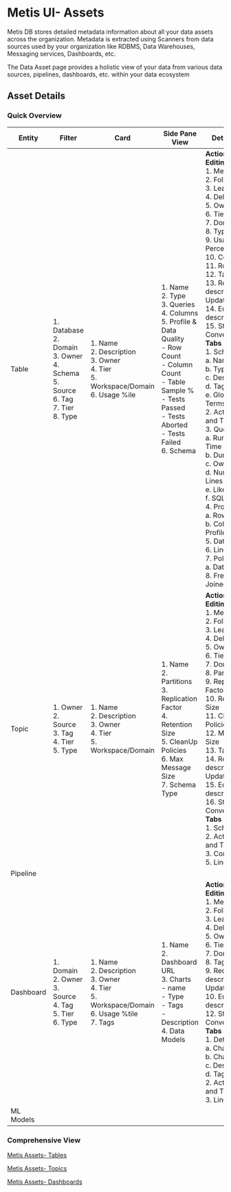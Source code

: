 # Metis UI- Assets

Metis DB stores detailed metadata information about all your data assets across the organization. Metadata is extracted using Scanners from data sources used by your organization  like RDBMS, Data Warehouses, Messaging services, Dashboards, etc.

The Data Asset page provides a holistic view of your data from various data sources, pipelines, dashboards, etc. within your data ecosystem

## Asset Details

### **Quick Overview**

| Entity | Filter | Card | Side Pane View | Details Page |
| --- | --- | --- | --- | --- |
| Table | 1. Database<br>2. Domain<br>3. Owner<br>4. Schema<br>5. Source<br>6. Tag<br>7. Tier<br>8. Type | 1. Name<br>2. Description<br>3. Owner<br>4. Tier<br>5. Workspace/Domain<br>6. Usage %ile | 1. Name<br>2. Type<br>3. Queries<br>4. Columns<br>5. Profile & Data Quality<br>- Row Count<br>- Column Count<br>- Table Sample %<br>- Tests Passed<br>- Tests Aborted<br>- Tests Failed<br>6. Schema | <strong>Actions and Editing Options</strong><br>1. Meta Version<br>2. Follow<br>3. Learn<br>4. Delete<br>5. Owner<br>6. Tier<br>7. Domain<br>8. Type<br>9. Usage Percentile<br>10. Columns<br>11. Rows<br>12. Tags<br>13. Request description/Tags Update(?)<br>14. Edit description<br>15. Start Conversation<br><strong>Tabs</strong><br>1. Schema<br>   a. Name<br>   b. Type<br>   c. Description<br>   d. Tags<br>   e. Glossary Terms<br>2. Activity Feeds and Tasks<br>3. Queries<br>    a. Run Date & Time<br>    b. Duration<br>    c. Owner<br>    d. Number of Lines<br>    e. Like/Dislike<br>    f. SQL<br>4. Profile<br>   a. Row Profile<br>   b. Column Profile<br>5. Data Quality<br>6. Lineage<br>7. Policies<br>   a. Data Filter<br>8. Frequently Joined Tables |
| Topic | 1. Owner<br>2. Source<br>3. Tag<br>4. Tier<br>5. Type | 1. Name<br>2. Description<br>3. Owner<br>4. Tier<br>5. Workspace/Domain | 1. Name<br>2. Partitions<br>3. Replication Factor<br>4. Retention Size<br>5. CleanUp Policies<br>6. Max Message Size<br>7. Schema Type | <strong>Actions and Editing Options</strong><br>1. Meta Version<br>2. Follow<br>3. Learn<br>4. Delete<br>5. Owner<br>6. Tier<br>7. Domain<br>8. Partitions<br>9. Replication Factor<br>10. Retention Size<br>11. Clean-up Policies<br>12. Maximum Size<br>13. Tags<br>14. Request description/Tags Update(?)<br>15. Edit description<br>16. Start Conversation<br><strong>Tabs</strong><br>1. Schema<br>2. Activity Feeds and Tasks<br>3. Config<br>5. Lineage |
| Pipeline | | | | |
| Dashboard | 1. Domain<br>2. Owner<br>3. Source<br>4. Tag<br>5. Tier<br>6. Type | 1. Name<br>2. Description<br>3. Owner<br>4. Tier<br>5. Workspace/Domain<br>6. Usage %tile<br>7. Tags | 1. Name<br>2. Dashboard URL<br>3. Charts<br> - name<br> - Type<br> - Tags<br> - Description<br>4. Data Models | <strong>Actions and Editing Options</strong><br>1. Meta Version<br>2. Follow<br>3. Learn<br>4. Delete<br>5. Owner<br>6. Tier<br>7. Domain<br>8. Tags<br>9. Request description/Tags Update(?)<br>10. Edit description<br>12. Start Conversation<br><strong>Tabs</strong><br>1. Details<br>   a. Chart Name<br>   b. Chart Type<br>   c. Description<br>   d. Tags<br>2. Activity Feeds and Tasks<br>3. Lineage |
| ML Models | | | | |


### **Comprehensive View**

[Metis Assets- Tables](metis_ui_assets/metis_assets_tables.md)

[Metis Assets- Topics](metis_ui_assets/metis_assets_topic.md)

[Metis Assets- Dashboards](metis_ui_assets/metis_assets_dashboards.md)